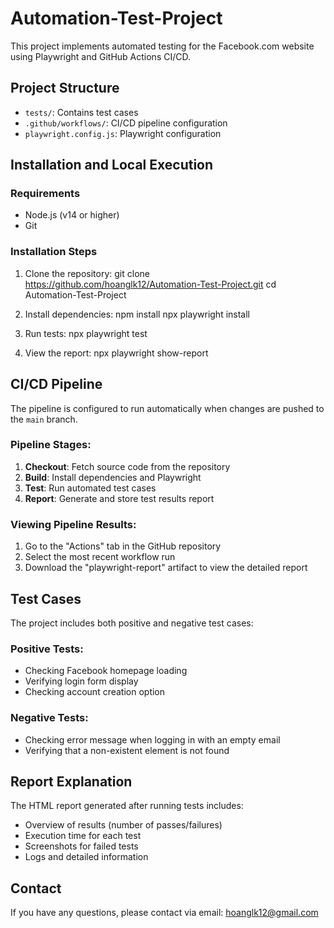 # Automation-Test-Project

This project implements automated testing for the Facebook.com website using Playwright and GitHub Actions CI/CD.

## Project Structure

- `tests/`: Contains test cases
- `.github/workflows/`: CI/CD pipeline configuration
- `playwright.config.js`: Playwright configuration

## Installation and Local Execution

### Requirements
- Node.js (v14 or higher)
- Git

### Installation Steps
1. Clone the repository:
git clone https://github.com/hoanglk12/Automation-Test-Project.git
cd Automation-Test-Project


2. Install dependencies:
npm install
npx playwright install


3. Run tests:
npx playwright test


4. View the report:
npx playwright show-report


## CI/CD Pipeline

The pipeline is configured to run automatically when changes are pushed to the `main` branch.

### Pipeline Stages:

1. **Checkout**: Fetch source code from the repository
2. **Build**: Install dependencies and Playwright
3. **Test**: Run automated test cases
4. **Report**: Generate and store test results report

### Viewing Pipeline Results:

1. Go to the "Actions" tab in the GitHub repository
2. Select the most recent workflow run
3. Download the "playwright-report" artifact to view the detailed report

## Test Cases

The project includes both positive and negative test cases:

### Positive Tests:
- Checking Facebook homepage loading
- Verifying login form display
- Checking account creation option

### Negative Tests:
- Checking error message when logging in with an empty email
- Verifying that a non-existent element is not found

## Report Explanation

The HTML report generated after running tests includes:
- Overview of results (number of passes/failures)
- Execution time for each test
- Screenshots for failed tests
- Logs and detailed information

## Contact

If you have any questions, please contact via email: hoanglk12@gmail.com
